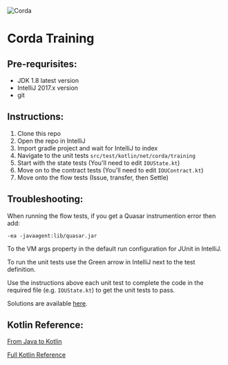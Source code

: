 ![Corda](https://www.corda.net/wp-content/uploads/2016/11/fg005_corda_b.png)

# Corda Training

## Pre-requrisites:

* JDK 1.8 latest version
* IntelliJ 2017.x version
* git

## Instructions:

1. Clone this repo
2. Open the repo in IntelliJ
3. Import gradle project and wait for IntelliJ to index
4. Navigate to the unit tests `src/test/kotlin/net/corda/training`
5. Start with the state tests (You'll need to edit `IOUState.kt`)
6. Move on to the contract tests (You'll need to edit `IOUContract.kt`)
7. Move onto the flow tests (Issue, transfer, then Settle) 

## Troubleshooting:

When running the flow tests, if you get a Quasar instrumention error then add:

    -ea -javaagent:lib/quasar.jar 
    
To the VM args property in the default run configuration for JUnit in IntelliJ.

To run the unit tests use the Green arrow in IntelliJ next to the test definition.

Use the instructions above each unit test to complete the code in the required file (e.g. `IOUState.kt`) to get the unit tests to pass.

Solutions are available [here](https://github.com/roger3cev/corda-training-solutions).

## Kotlin Reference:

[From Java to Kotlin](https://github.com/MindorksOpenSource/from-java-to-kotlin)

[Full Kotlin Reference](https://kotlinlang.org/docs/kotlin-docs.pdf)